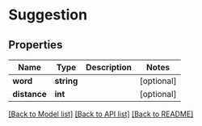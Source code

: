 # Suggestion

## Properties
Name | Type | Description | Notes
------------ | ------------- | ------------- | -------------
**word** | **string** |  | [optional] 
**distance** | **int** |  | [optional] 

[[Back to Model list]](../README.md#documentation-for-models) [[Back to API list]](../README.md#documentation-for-api-endpoints) [[Back to README]](../README.md)


